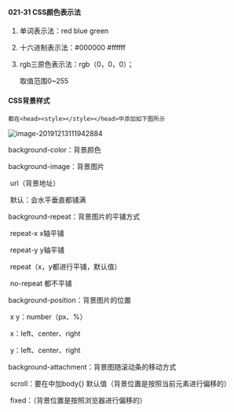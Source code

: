 #### 021-31 CSS颜色表示法

1. 单词表示法：red blue green

2. 十六进制表示法：#000000  #ffffff

3. rgb三原色表示法：rgb（0，0，0）；

   取值范围0~255

#### CSS背景样式

```
都在<head><style></style></head>中添加如下图所示
```

![image-20191213111942884](C:\Users\dell\AppData\Roaming\Typora\typora-user-images\image-20191213111942884.png)

background-color：背景颜色

background-image：背景图片

​	url（背景地址）

​	默认：会水平垂直都铺满

background-repeat：背景图片的平铺方式

​	repeat-x  x轴平铺

​	repeat-y  y轴平铺

​	repeat（x，y都进行平铺，默认值）

​	no-repeat 都不平铺

background-position：背景图片的位置

​	x y：number（px、%）

​	x：left、center、right

​	y：left、center、right

background-attachment：背景图随滚动条的移动方式

​	scroll：要在<style></style>中加body{} 默认值（背景位置是按照当前元素进行偏移的）

​	fixed：（背景位置是按照浏览器进行偏移的）